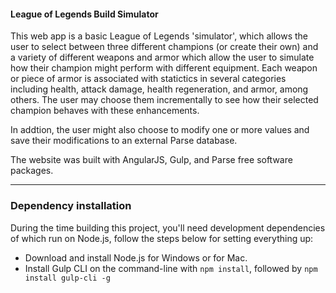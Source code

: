 #### League of Legends Build Simulator

This web app is a basic League of Legends 'simulator', which allows the user to select between three different champions (or create their own) and a variety of different weapons and armor which allow the user to simulate how their champion might perform with different equipment. Each weapon or piece of armor is associated with statictics in several categories including health, attack damage, health regeneration, and armor, among others. The user may choose them incrementally to see how their selected champion behaves with these enhancements.

In addtion, the user might also choose to modify one or more values and save their modifications to an external Parse database.

The website was built with AngularJS, Gulp, and Parse free software packages.

---

### Dependency installation

During the time building this project, you'll need development dependencies of which run on Node.js, follow the steps below for setting everything up:

- Download and install Node.js for Windows or for Mac.
- Install Gulp CLI on the command-line with `npm install`, followed by `npm install gulp-cli -g`
